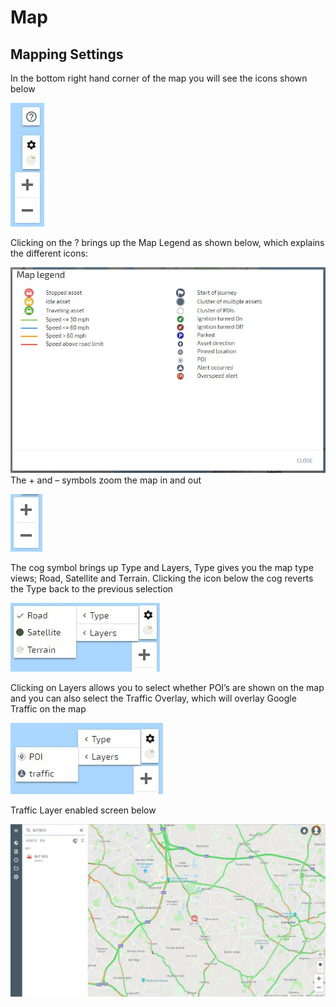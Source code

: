 # Map

## Mapping Settings

In the bottom right hand corner of the map you will see the icons shown below

![enter image description here](img/map-controls.jpg)

Clicking on the ? brings up the Map Legend as shown below, which explains the different icons:

![Map Legend](img/map-legend.jpg)
The + and – symbols zoom the map in and out

![enter image description here](img/zoom.jpg)

The cog symbol brings up Type and Layers, Type gives you the map type views; Road, Satellite and Terrain. Clicking the icon below the cog reverts the Type back to the previous selection

![enter image description here](img/map-options.jpg)

Clicking on Layers allows you to select whether POI’s are shown on the map and you can also select the Traffic Overlay, which will overlay Google Traffic on the map

![enter image description here](img/poi-option.jpg)

Traffic Layer enabled screen below

![enter image description here](img/map-live-traffic.jpg)
<!--stackedit_data:
eyJoaXN0b3J5IjpbLTc3Njg4NzA2OSwtMTY2MTUyMzEyNl19
-->